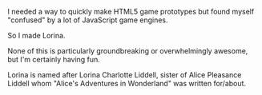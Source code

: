 I needed a way to quickly make HTML5 game prototypes but found myself "confused" by a lot of JavaScript game engines.

So I made Lorina.

None of this is particularly groundbreaking or overwhelmingly awesome, but I'm certainly having fun.

Lorina is named after Lorina Charlotte Liddell, sister of Alice Pleasance Liddell whom "Alice's Adventures in Wonderland" was written for/about.
